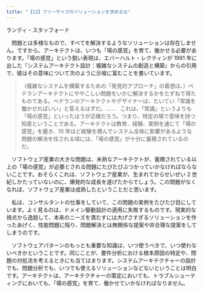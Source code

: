 ```yaml
---
title: "【12】フリーサイズのソリューションを求めるな"
---
```



ランディ・スタッフォード


　問題とは多様なもので、すべてを解決するようなソリューションは存在しません。ですから、アーキテクトは、いつも「場の感覚」を育て、働かせる必要があります。「場の感覚」という鋭い表現は、エバーハルト・レクティンが 1991 年に出した『システムアーキテクト設計：複雑なシステムの創造と構築』からの引用で、彼はその意味について次のように示唆に富むことを書いています。

> （複雑なシステムを構築するための「発見的アプローチ」の着想は、）ベテランアーキテクトにややこしい問題をいかに解決するかをたずねて得たものである。ベテランのアーキテクトやデザイナーは、たいてい「常識を働かせればいい」と答えるはずだ。……　これは、「常識」というよりも「場の感覚」といったほうが正確だろう。つまり、特定の場で意味を持つ知恵ということである。アーキテクトは教育、経験、実例を通じて「場の感覚」を磨き、10 年ほど経験を積んでシステム全体に影響があるような問題の解決を任される頃には、「場の感覚」が十分に蓄積されているのだ。

　ソフトウェア産業の大きな問題は、未熟なアーキテクトが、蓄積されている以上の「場の感覚」が必要とされる問題にたびたびぶつかっていかなければならないことです。おそらくこれは、ソフトウェア産業が、生まれてからせいぜい 2 世紀しかたっていないのに、爆発的な成長を遂げたからでしょう。この問題がなくなれば、ソフトウェア産業は成熟したということだと思います。

　私は、コンサルタントの仕事をしていて、この問題の実例をたびたび目にしています。よく見るのは、ドメイン駆動設計の適用に失敗するものです。現実的な視点から逸脱して、本来のニーズを満たすには大げさすぎるソリューションを作ったあげく、性能問題に陥り、問題解決とは無関係な提案や非合理な提案をしてしまうのです。

　ソフトウェアパターンのもっとも重要な知識は、いつ使うべきで、いつ使わないべきかということです。同じことが、要件分析における根本原因の特定や、問題の対処法を考えるときにも当てはまります。システムアーキテクチャーの設計でも、問題分析でも、いつでも使えるソリューションなどないということは明白です。アーキテクトは、アーキテクチャーの策定においても、トラブルシューティングにおいても、「場の感覚」を育て、働かせていかなければなりません。
